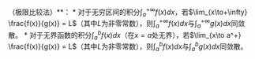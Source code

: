 （极限比较法）**：
    *   对于无穷区间的积分$\int_a^{+\infty} f(x)dx$，若$\lim_{x\to+\infty} \frac{f(x)}{g(x)} = L$（其中$L$为非零常数），则$\int_a^{+\infty} f(x)dx$与$\int_a^{+\infty} g(x)dx$同敛散。
    *   对于无界函数的积分$\int_a^b f(x)dx$（在$x=a$处无界），若$\lim_{x\to a^+} \frac{f(x)}{g(x)} = L$（其中$L$为非零常数），则$\int_a^b f(x)dx$与$\int_a^b g(x)dx$同敛散。
